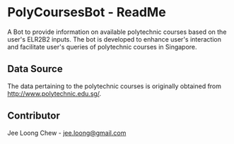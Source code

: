 # PolyCoursesBot - ReadMe
A Bot to provide information on available polytechnic courses based on the user's ELR2B2 inputs. The bot is developed to enhance user's interaction and facilitate user's queries of polytechnic courses in Singapore.

## Data Source

The data pertaining to the polytechnic courses is originally obtained from http://www.polytechnic.edu.sg/.

## Contributor

Jee Loong Chew - jee.loong@gmail.com
